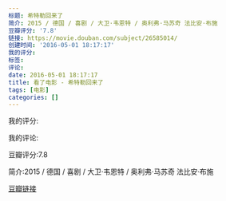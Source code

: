 ```yaml
---
标题: 希特勒回来了
简介: 2015 / 德国 / 喜剧 / 大卫·韦恩特 / 奥利弗·马苏奇 法比安·布施
豆瓣评分: '7.8'
链接: https://movie.douban.com/subject/26585014/
创建时间: '2016-05-01 18:17:17'
我的评分:
标签:
评论:
date: 2016-05-01 18:17:17
title: 看了电影 - 希特勒回来了
tags: [电影]
categories: []
---
```


我的评分:

我的评论:

豆瓣评分:7.8

简介:2015 / 德国 / 喜剧 / 大卫·韦恩特 / 奥利弗·马苏奇 法比安·布施

[豆瓣链接](https://movie.douban.com/subject/26585014/)

